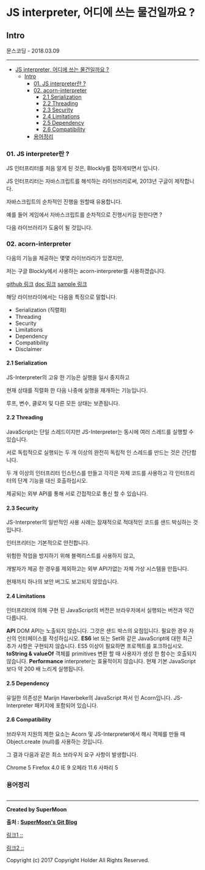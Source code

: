 # JS interpreter, 어디에 쓰는 물건일까요 ?
## Intro
<div class="pull-right"> 문스코딩 - 2018.03.09 </div>

---

<!-- @import "[TOC]" {cmd="toc" depthFrom=1 depthTo=6 orderedList=false} -->
<!-- code_chunk_output -->

* [JS interpreter, 어디에 쓰는 물건일까요 ?](#js-interpreter-어디에-쓰는-물건일까요)
	* [Intro](#intro)
		* [01. JS interpreter란 ?](#01-js-interpreter란)
		* [02. acorn-interpreter](#02-acorn-interpreter)
			* [2.1 Serialization](#21-serialization)
			* [2.2 Threading](#22-threading)
			* [2.3 Security](#23-security)
			* [2.4 Limitations](#24-limitations)
			* [2.5 Dependency](#25-dependency)
			* [2.6 Compatibility](#26-compatibility)
		* [용어정리](#용어정리)

<!-- /code_chunk_output -->

### 01. JS interpreter란 ?

JS 인터프리터를 처음 알게 된 것은, Blockly를 접하게되면서 입니다.

JS 인터프리터는 자바스크립트를 해석하는 라이브러리로써, 2013년 구글이 제작합니다.

자바스크립트의 순차적인 진행을 원할때 유용합니다.

예를 들어 게임에서 자바스크립트를 순차적으로 진행시키길 원한다면 ?

다음 라이브러리가 도움이 될 것입니다.

### 02. acorn-interpreter

다음의 기능을 제공하는 몇몇 라이브라리가 있겠지만,

저는 구글 Blockly에서 사용하는 acorn-interpreter를 사용하겠습니다.

[github 링크](https://github.com/NeilFraser/JS-Interpreter)
[doc 링크](https://neil.fraser.name/software/JS-Interpreter/docs.html)
[sample 링크](https://neil.fraser.name/software/JS-Interpreter/index.html)

해당 라이브라이에서는 다음을 특징으로 말합니다.

- Serialization (직렬화)
- Threading
- Security
- Limitations
- Dependency
- Compatibility
- Disclaimer

#### 2.1 Serialization

JS-Interpreter의 고유 한 기능은 실행을 일시 중지하고

현재 상태를 직렬화 한 다음 나중에 실행을 재개하는 기능입니다.

루프, 변수, 클로저 및 다른 모든 상태는 보존됩니다.

#### 2.2 Threading

JavaScript는 단일 스레드이지만 JS-Interpreter는 동시에 여러 스레드를 실행할 수 있습니다.

서로 독립적으로 실행되는 두 개 이상의 완전히 독립적 인 스레드를 만드는 것은 간단합니다.

두 개 이상의 인터프리터 인스턴스를 만들고 각각은 자체 코드를 사용하고 각 인터프리터의 단계 기능을 대신 호출하십시오.

제공되는 외부 API를 통해 서로 간접적으로 통신 할 수 있습니다.

#### 2.3 Security

JS-Interpreter의 일반적인 사용 사례는 잠재적으로 적대적인 코드를 샌드 박싱하는 것입니다.

인터프리터는 기본적으로 안전합니다.

위험한 작업을 방지하기 위해 블랙리스트를 사용하지 않고,

개발자가 제공 한 경우를 제외하고는 외부 API가없는 자체 가상 시스템을 만듭니다.

현재까지 하나의 보안 버그도 보고되지 않았습니다.

#### 2.4 Limitations

인터프리터에 의해 구현 된 JavaScript의 버전은 브라우저에서 실행되는 버전과 약간 다릅니다.

**API**
DOM API는 노출되지 않습니다. 그것은 샌드 박스의 요점입니다. 필요한 경우 자신의 인터페이스를 작성하십시오.
**ES6**
let 또는 Set와 같은 JavaScript에 대한 최근 추가 사항은 구현되지 않습니다. ES5 이상이 필요하면 프로젝트를 포크하십시오.
**toString & valueOf**
객체를 primitives 변환 할 때 사용자가 생성 한 함수는 호출되지 않습니다.
**Performance**
interpreter는 효율적이지 않습니다. 현재 기본 JavaScript보다 약 200 배 느리게 실행됩니다.

#### 2.5 Dependency

유일한 의존성은 Marijn Haverbeke의 JavaScript 파서 인 Acorn입니다. JS-Interpreter 패키지에 포함되어 있습니다.

#### 2.6 Compatibility

브라우저 지원의 제한 요소는 Acorn 및 JS-Interpreter에서 해시 객체를 만들 때 Object.create (null)를 사용하는 것입니다.

그 결과 다음과 같은 최소 브라우저 요구 사항이 발생합니다.

Chrome 5
Firefox 4.0
IE 9
오페라 11.6
사파리 5

### 용어정리

```

```

---

**Created by SuperMoon**

**출처 : [SuperMoon's Git Blog](https://github.com/jm921106)**

[링크1 :: ]()

[링크2 :: ]()

Copyright (c) 2017 Copyright Holder All Rights Reserved.
